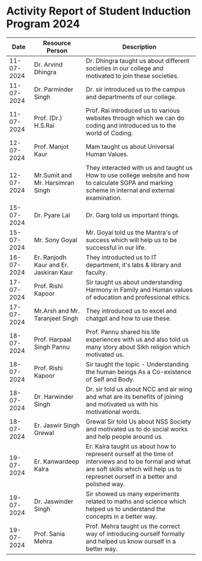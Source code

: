 # Activity Report of Student Induction Program 2024

 | Date | Resource Person | Description|
| ----------- | ----------- |----------|
| 11-07-2024 | Dr. Arvind Dhingra | Dr. Dhingra taught us about different societies in our college and motivated to join these societies. |
| 11-07-2024 | Dr. Parminder Singh | Dr. sir introduced us to the campus and departments of our college. |
| 11-07-2024 | Prof. (Dr.) H.S.Rai | Prof. Rai introduced us to various websites through which we can do coding and introduced us to the world of Coding. |
| 12-07-2024 | Prof. Manjot Kaur | Mam taught us about Universal Human Values. |
|12-07-2024 | Mr.Sumit and Mr. Harsimran Singh | They interacted with us and taught us How to use college website and how to calculate SGPA and marking scheme in internal and external examination. |
| 15-07-2024 | Dr. Pyare Lal | Dr. Garg told us important things. |
| 15-07-2024 | Mr. Sony Goyal | Mr. Goyal told us the Mantra's of success which will help us to be successful in our life. |
| 16-07-2024 | Er. Ranjodh Kaur and Er. Jaskiran Kaur | They introducted us to IT department, it's labs & library and faculty. |
| 17-07-2024 | Prof. Rishi Kapoor | Sir taught us about understanding Harmony in Family and Human values of education and professional ethics. |
| 17-07-2024 | Mr.Arsh and Mr. Taranjeet Singh | They introduced us to excel and chatgpt and how to use these. |
| 18-07-2024 | Prof. Harpaal Singh Pannu | Prof. Pannu shared his life experiences with us  and also told us many story about Sikh religion which motivated us. |
| 18-07-2024 | Prof. Rishi Kapoor | Sir taught the topic - Understanding the human beings As a  Co-existence of Self and Body.|
| 18-07-2024 | Dr. Harwinder Singh | Dr. sir told us about NCC and air wing and what are its benefits of joining and motivated us with his motivational words.|
| 18-07-2024 | Er. Jaswir Singh Grewal | Grewal Sir told Us about NSS Society and motivated us to do social works and help people around us. |
| 19-07-2024 | Er. Kanwardeep Kalra | Er. Kalra taught us about how to represent ourself at the time of interviews and to be formal and what are soft skills which will help us to represnet ourself in a better and polished way. |
| 19-07-2024 | Dr. Jaswinder Singh | Sir showed us many experiments related to maths and science which helped us to understand the concepts in a better way. |
| 19-07-2024 | Prof. Sania Mehra | Prof. Mehra taught us the correct way of introducing ourself formally and helped us know ourself in a better way. |
